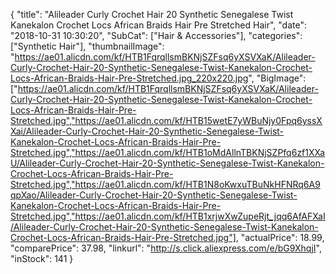 {
	"title": "Alileader Curly Crochet Hair 20  Synthetic Senegalese Twist Kanekalon Crochet Locs African Braids Hair Pre Stretched Hair",
	"date": "2018-10-31 10:30:20",
	"SubCat": ["Hair & Accessories"],
	"categories": ["Synthetic Hair"],
	"thumbnailImage": "https://ae01.alicdn.com/kf/HTB1FqrqllsmBKNjSZFsq6yXSVXaK/Alileader-Curly-Crochet-Hair-20-Synthetic-Senegalese-Twist-Kanekalon-Crochet-Locs-African-Braids-Hair-Pre-Stretched.jpg_220x220.jpg",
	"BigImage": ["https://ae01.alicdn.com/kf/HTB1FqrqllsmBKNjSZFsq6yXSVXaK/Alileader-Curly-Crochet-Hair-20-Synthetic-Senegalese-Twist-Kanekalon-Crochet-Locs-African-Braids-Hair-Pre-Stretched.jpg","https://ae01.alicdn.com/kf/HTB15wetE7yWBuNjy0Fpq6yssXXai/Alileader-Curly-Crochet-Hair-20-Synthetic-Senegalese-Twist-Kanekalon-Crochet-Locs-African-Braids-Hair-Pre-Stretched.jpg","https://ae01.alicdn.com/kf/HTB1oMdAllnTBKNjSZPfq6zf1XXaU/Alileader-Curly-Crochet-Hair-20-Synthetic-Senegalese-Twist-Kanekalon-Crochet-Locs-African-Braids-Hair-Pre-Stretched.jpg","https://ae01.alicdn.com/kf/HTB1N8oKwxuTBuNkHFNRq6A9qpXao/Alileader-Curly-Crochet-Hair-20-Synthetic-Senegalese-Twist-Kanekalon-Crochet-Locs-African-Braids-Hair-Pre-Stretched.jpg","https://ae01.alicdn.com/kf/HTB1xrjwXwZupeRjt_jqq6AfAFXaI/Alileader-Curly-Crochet-Hair-20-Synthetic-Senegalese-Twist-Kanekalon-Crochet-Locs-African-Braids-Hair-Pre-Stretched.jpg"],
	"actualPrice": 18.99,
	"comparePrice": 37.98,
	"linkurl": "http://s.click.aliexpress.com/e/bG9XhqjI",
	"inStock": 141
}
